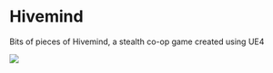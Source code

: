 # Hivemind
Bits of pieces of Hivemind, a stealth co-op game created using UE4

![](https://i.imgur.com/U75Bbql.png)
